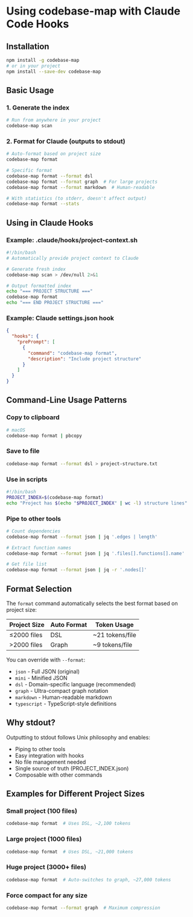 # Using codebase-map with Claude Code Hooks

## Installation

```bash
npm install -g codebase-map
# or in your project
npm install --save-dev codebase-map
```

## Basic Usage

### 1. Generate the index
```bash
# Run from anywhere in your project
codebase-map scan
```

### 2. Format for Claude (outputs to stdout)
```bash
# Auto-format based on project size
codebase-map format

# Specific format
codebase-map format --format dsl
codebase-map format --format graph  # For large projects
codebase-map format --format markdown  # Human-readable

# With statistics (to stderr, doesn't affect output)
codebase-map format --stats
```

## Using in Claude Hooks

### Example: .claude/hooks/project-context.sh
```bash
#!/bin/bash
# Automatically provide project context to Claude

# Generate fresh index
codebase-map scan > /dev/null 2>&1

# Output formatted index
echo "=== PROJECT STRUCTURE ==="
codebase-map format
echo "=== END PROJECT STRUCTURE ==="
```

### Example: Claude settings.json hook
```json
{
  "hooks": {
    "prePrompt": [
      {
        "command": "codebase-map format",
        "description": "Include project structure"
      }
    ]
  }
}
```

## Command-Line Usage Patterns

### Copy to clipboard
```bash
# macOS
codebase-map format | pbcopy
```

### Save to file
```bash
codebase-map format --format dsl > project-structure.txt
```

### Use in scripts
```bash
#!/bin/bash
PROJECT_INDEX=$(codebase-map format)
echo "Project has $(echo "$PROJECT_INDEX" | wc -l) structure lines"
```

### Pipe to other tools
```bash
# Count dependencies
codebase-map format --format json | jq '.edges | length'

# Extract function names
codebase-map format --format json | jq '.files[].functions[].name'

# Get file list
codebase-map format --format json | jq -r '.nodes[]'
```

## Format Selection

The `format` command automatically selects the best format based on project size:

| Project Size | Auto Format | Token Usage |
|-------------|-------------|-------------|
| ≤2000 files | DSL | ~21 tokens/file |
| >2000 files | Graph | ~9 tokens/file |

You can override with `--format`:
- `json` - Full JSON (original)
- `mini` - Minified JSON
- `dsl` - Domain-specific language (recommended)
- `graph` - Ultra-compact graph notation
- `markdown` - Human-readable markdown
- `typescript` - TypeScript-style definitions

## Why stdout?

Outputting to stdout follows Unix philosophy and enables:
- Piping to other tools
- Easy integration with hooks
- No file management needed
- Single source of truth (PROJECT_INDEX.json)
- Composable with other commands

## Examples for Different Project Sizes

### Small project (100 files)
```bash
codebase-map format  # Uses DSL, ~2,100 tokens
```

### Large project (1000 files)
```bash
codebase-map format  # Uses DSL, ~21,000 tokens
```

### Huge project (3000+ files)
```bash
codebase-map format  # Auto-switches to graph, ~27,000 tokens
```

### Force compact for any size
```bash
codebase-map format --format graph  # Maximum compression
```